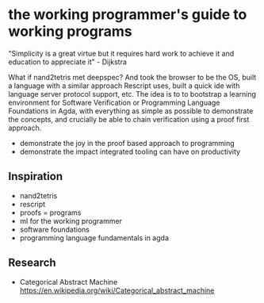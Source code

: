 # the working programmer's guide to working programs

"Simplicity is a great virtue but it requires hard work to achieve it and education to appreciate it" - Dijkstra

What if nand2tetris met deepspec? And took the browser to be the OS, built a language with a similar approach Rescript uses, built a quick ide with language server protocol support, etc. The idea is to to bootstrap a learning environment for Software Verification or Programming Language Foundations in Agda, with everything as simple as possible to demonstrate the concepts, and crucially be able to chain verification using a proof first approach.

* demonstrate the joy in the proof based approach to programming
* demonstrate the impact integrated tooling can have on productivity

## Inspiration

* nand2tetris
* rescript
* proofs = programs
* ml for the working programmer
* software foundations
* programming language fundamentals in agda

## Research

* Categorical Abstract Machine https://en.wikipedia.org/wiki/Categorical_abstract_machine
